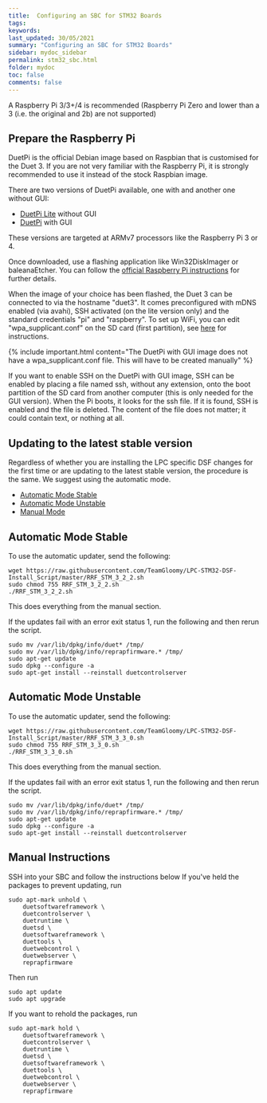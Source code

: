 ```yaml
---
title:  Configuring an SBC for STM32 Boards
tags: 
keywords: 
last_updated: 30/05/2021
summary: "Configuring an SBC for STM32 Boards"
sidebar: mydoc_sidebar
permalink: stm32_sbc.html
folder: mydoc
toc: false
comments: false
---
```


A Raspberry Pi 3/3+/4 is recommended (Raspberry Pi Zero and lower than a 3 (i.e. the original and 2b) are not supported)

## Prepare the Raspberry Pi

DuetPi is the official Debian image based on Raspbian that is customised for the Duet 3. If you are not very familiar with the Raspberry Pi, it is strongly recommended to use it instead of the stock Raspbian image.

There are two versions of DuetPi available, one with and another one without GUI:

* [DuetPi Lite](https://pkg.duet3d.com/DuetPi-lite.zip) without GUI
* [DuetPi](https://pkg.duet3d.com/DuetPi.zip) with GUI

These versions are targeted at ARMv7 processors like the Raspberry Pi 3 or 4.

Once downloaded, use a flashing application like Win32DiskImager or baleanaEtcher. You can follow the [official Raspberry Pi instructions](https://www.raspberrypi.org/documentation/installation/installing-images/) for further details.

When the image of your choice has been flashed, the Duet 3 can be connected to via the hostname "duet3". It comes preconfigured with mDNS enabled (via avahi), SSH activated (on the lite version only) and the standard credentials "pi" and "raspberry". To set up WiFi, you can edit "wpa_supplicant.conf" on the SD card (first partition), see [here](https://www.raspberrypi.org/documentation/configuration/wireless/headless.md) for instructions.  

{% include important.html content="The DuetPi with GUI image does not have a wpa_supplicant.conf file. This will have to be created manually" %}

If you want to enable SSH on the DuetPi with GUI image, SSH can be enabled by placing a file named ssh, without any extension, onto the boot partition of the SD card from another computer (this is only needed for the GUI version). When the Pi boots, it looks for the ssh file. If it is found, SSH is enabled and the file is deleted. The content of the file does not matter; it could contain text, or nothing at all.

## Updating to the latest stable version

Regardless of whether you are installing the LPC specific DSF changes for the first time or are updating to the latest stable version, the procedure is the same. We suggest using the automatic mode.

<ul id="profileTabs" class="nav nav-tabs">
    <li class="active"><a class="noCrossRef" href="#automatic" data-toggle="tab">Automatic Mode Stable</a></li>
    <li><a class="noCrossRef" href="#autobeta" data-toggle="tab">Automatic Mode Unstable</a></li>
    <li><a class="noCrossRef" href="#manual" data-toggle="tab">Manual Mode</a></li>
</ul>
  <div class="tab-content">
<div role="tabpanel" class="tab-pane active" id="automatic" markdown="1">

## Automatic Mode Stable

To use the automatic updater, send the following:

```
wget https://raw.githubusercontent.com/TeamGloomy/LPC-STM32-DSF-Install_Script/master/RRF_STM_3_2_2.sh
sudo chmod 755 RRF_STM_3_2_2.sh
./RRF_STM_3_2_2.sh
```

This does everything from the manual section. 

If the updates fail with an error exit status 1, run the following and then rerun the script.  
```
sudo mv /var/lib/dpkg/info/duet* /tmp/
sudo mv /var/lib/dpkg/info/reprapfirmware.* /tmp/
sudo apt-get update
sudo dpkg --configure -a
sudo apt-get install --reinstall duetcontrolserver
```

</div>

<div role="tabpanel" class="tab-pane" id="autobeta" markdown="1">

## Automatic Mode Unstable

To use the automatic updater, send the following:

```
wget https://raw.githubusercontent.com/TeamGloomy/LPC-STM32-DSF-Install_Script/master/RRF_STM_3_3_0.sh
sudo chmod 755 RRF_STM_3_3_0.sh
./RRF_STM_3_3_0.sh
```

This does everything from the manual section. 

If the updates fail with an error exit status 1, run the following and then rerun the script.  
```
sudo mv /var/lib/dpkg/info/duet* /tmp/
sudo mv /var/lib/dpkg/info/reprapfirmware.* /tmp/
sudo apt-get update
sudo dpkg --configure -a
sudo apt-get install --reinstall duetcontrolserver
```

</div>

<div role="tabpanel" class="tab-pane" id="manual" markdown="1">

## Manual Instructions

SSH into your SBC and follow the instructions below
If you've held the packages to prevent updating, run
```
sudo apt-mark unhold \
    duetsoftwareframework \
    duetcontrolserver \
    duetruntime \
    duetsd \
    duetsoftwareframework \
    duettools \
    duetwebcontrol \
    duetwebserver \
    reprapfirmware
```
Then run
```
sudo apt update
sudo apt upgrade
```
If you want to rehold the packages, run
```
sudo apt-mark hold \
    duetsoftwareframework \
    duetcontrolserver \
    duetruntime \
    duetsd \
    duetsoftwareframework \
    duettools \
    duetwebcontrol \
    duetwebserver \
    reprapfirmware
```

</div>

</div>
